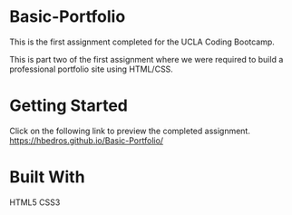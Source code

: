 # Basic-Portfolio
This is the first assignment completed for the UCLA Coding Bootcamp.

This is part two of the first assignment where we were required to build a professional portfolio site using HTML/CSS.

# Getting Started
Click on the following link to preview the completed assignment.
https://hbedros.github.io/Basic-Portfolio/

# Built With
HTML5
CSS3
